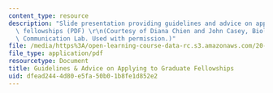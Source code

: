 ```yaml
---
content_type: resource
description: "Slide presentation providing guidelines and advice on applying to graduate\
  \ fellowships (PDF) \r\n(Courtesy of Diana Chien and John Casey, Biological Engineering\
  \ Communication Lab. Used with permission.)"
file: /media/https%3A/open-learning-course-data-rc.s3.amazonaws.com/20-416j-topics-in-biophysics-and-physical-biology-fall-2014/dfead2444d80e5fa50b01b8fe1d852e2_MIT20_416JF14_Fellowships.pdf
file_type: application/pdf
resourcetype: Document
title: Guidelines & Advice on Applying to Graduate Fellowships
uid: dfead244-4d80-e5fa-50b0-1b8fe1d852e2
---
```

